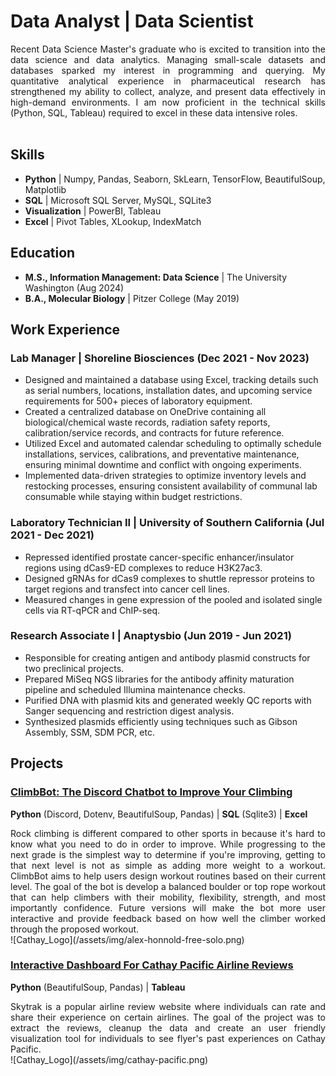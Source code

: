 # **Data Analyst | Data Scientist**<br>
<div style="text-align: justify;">
Recent Data Science Master's graduate who is excited to transition into the data science and data analytics. Managing small-scale datasets and databases sparked my interest in programming and querying. My quantitative analytical experience in pharmaceutical research has strengthened my ability to collect, analyze, and present data effectively in high-demand environments. I am now proficient in the technical skills (Python, SQL, Tableau) required to excel in these data intensive roles.
</div>
<br>

## **Skills**
- **Python** | Numpy, Pandas, Seaborn, SkLearn, TensorFlow, BeautifulSoup, Matplotlib
- **SQL** | Microsoft SQL Server, MySQL, SQLite3
- **Visualization** | PowerBI, Tableau
- **Excel** | Pivot Tables, XLookup, IndexMatch

## **Education**
- **M.S., Information Management: Data Science** | The University Washington (Aug 2024)
- **B.A., Molecular Biology** | Pitzer College (May 2019)

## **Work Experience**
### **Lab Manager | Shoreline Biosciences (Dec 2021 - Nov 2023)**
- Designed and maintained a database using Excel, tracking details such as serial numbers, locations, installation dates, and upcoming service requirements for 500+ pieces of laboratory equipment.<br>
- Created a centralized database on OneDrive containing all biological/chemical waste records, radiation safety reports, calibration/service records, and contracts for future reference.<br>
- Utilized Excel and automated calendar scheduling to optimally schedule installations, services, calibrations, and preventative maintenance, ensuring minimal downtime and conflict with ongoing experiments.<br>
- Implemented data-driven strategies to optimize inventory levels and restocking processes, ensuring consistent availability of communal lab consumable while staying within budget restrictions.

### **Laboratory Technician II | University of Southern California (Jul 2021 - Dec 2021)**
- Repressed identified prostate cancer-specific enhancer/insulator regions using dCas9-ED complexes to reduce H3K27ac3.<br>
- Designed gRNAs for dCas9 complexes to shuttle repressor proteins to target regions and transfect into cancer cell lines.<br>
- Measured changes in gene expression of the pooled and isolated single cells via RT-qPCR and ChIP-seq.

### **Research Associate I | Anaptysbio (Jun 2019 - Jun 2021)**
- Responsible for creating antigen and antibody plasmid constructs for two preclinical projects.<br>
- Prepared MiSeq NGS libraries for the antibody affinity maturation pipeline and scheduled Illumina maintenance checks.<br>
- Purified DNA with plasmid kits and generated weekly QC reports with Sanger sequencing and restriction digest analysis.<br>
- Synthesized plasmids efficiently using techniques such as Gibson Assembly, SSM, SDM PCR, etc.

## **Projects**
### [ClimbBot: The Discord Chatbot to Improve Your Climbing](https://github.com/prestonc0903/Discord_ClimbBot)
**Python** (Discord, Dotenv, BeautifulSoup, Pandas) | **SQL** (Sqlite3) | **Excel** 
<div style="text-align: justify;">
Rock climbing is different compared to other sports in because it's hard to know what you need to do in order to improve. While progressing to the next grade is the simplest way to determine if you're improving, getting to that next level is not as simple as adding more weight to a workout. ClimbBot aims to help users design workout routines based on their current level. The goal of the bot is develop a balanced boulder or top rope workout that can help climbers with their mobility, flexibility, strength, and most importantly confidence. Future versions will make the bot more user interactive and provide feedback based on how well the climber worked through the proposed workout. 
</div>
![Cathay_Logo](/assets/img/alex-honnold-free-solo.png)

### [Interactive Dashboard For Cathay Pacific Airline Reviews](https://github.com/prestonc0903/cathaypacific_tableau/tree/main)
**Python** (BeautifulSoup, Pandas) | **Tableau**
<div style="text-align: justify;">
Skytrak is a popular airline review website where individuals can rate and share their experience on certain airlines. The goal of the project was to extract the reviews, cleanup the data and create an user friendly visualization tool for individuals to see flyer's past experiences on Cathay Pacific.
</div>
![Cathay_Logo](/assets/img/cathay-pacific.png)



